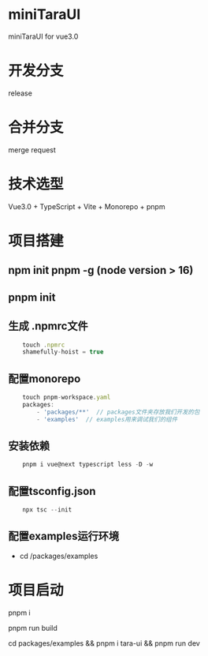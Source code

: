 # miniTaraUI
miniTaraUI for vue3.0

# 开发分支
release

# 合并分支
merge request

# 技术选型

Vue3.0 + TypeScript + Vite + Monorepo + pnpm

# 项目搭建

## npm init pnpm -g (node version > 16)
## pnpm init
## 生成 .npmrc文件
```js
    touch .npmrc
    shamefully-hoist = true
```

## 配置monorepo
```js
    touch pnpm-workspace.yaml
    packages:
        - 'packages/**'  // packages文件夹存放我们开发的包
        - 'examples'  // examples用来调试我们的组件
```

## 安装依赖
```js
    pnpm i vue@next typescript less -D -w
```

## 配置tsconfig.json
```js
    npx tsc --init
```

## 配置examples运行环境
- cd /packages/examples


# 项目启动
pnpm i

pnpm run build

cd packages/examples && pnpm i tara-ui && pnpm run dev









